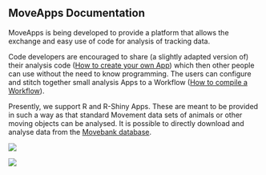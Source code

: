 ## MoveApps Documentation

MoveApps is being developed to provide a platform that allows the exchange and easy use of code for analysis of tracking data. 

Code developers are encouraged to share (a slightly adapted version of) their analysis code ([How to create your own App](create_app.md)) which then other people can use without the need to know programming. The users can configure and stitch together small analysis Apps to a Workflow ([How to compile a Workflow](create_workflow.md)).

Presently, we support R and R-Shiny Apps. These are meant to be provided in such a way as that standard Movement data sets of animals or other moving objects can be analysed. It is possible to directly download and analyse data from the [Movebank database](http://www.movebank.org).

![](../files/Workflow_example.png)

![](../files/MigMapper_5OutputGeeseRaster.png)
